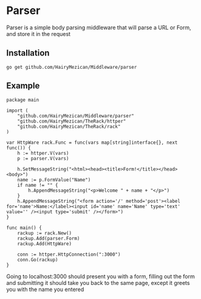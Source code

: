 #	Parser
Parser is a simple body parsing middleware that will parse a URL or Form, and store it in the request

## 	Installation
`go get github.com/HairyMezican/Middleware/parser`

## 	Example

    package main

	import (
		"github.com/HairyMezican/Middleware/parser"
		"github.com/HairyMezican/TheRack/httper"
		"github.com/HairyMezican/TheRack/rack"
	)

	var HttpWare rack.Func = func(vars map[string]interface{}, next func()) {
		h := httper.V(vars)
		p := parser.V(vars)

		h.SetMessageString("<html><head><title>Form!</title></head><body>")
		name := p.FormValue("Name")
		if name != "" {
			h.AppendMessageString("<p>Welcome " + name + "</p>")
		}
		h.AppendMessageString("<form action='/' method='post'><label for='name'>Name:</label><input id='name' name='Name' type='text' value='' /><input type='submit' /></form>")
	}

	func main() {
		rackup := rack.New()
		rackup.Add(parser.Form)
		rackup.Add(HttpWare)

		conn := httper.HttpConnection(":3000")
		conn.Go(rackup)
	}
	
	
Going to localhost:3000 should present you with a form, filling out the form and submitting it should take you back to the same page, except it greets you with the name you entered